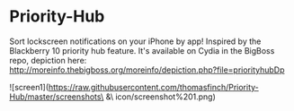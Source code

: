 Priority-Hub
============

Sort lockscreen notifications on your iPhone by app! Inspired by the Blackberry 10 priority hub feature. It's available on Cydia in the BigBoss repo, depiction here: http://moreinfo.thebigboss.org/moreinfo/depiction.php?file=priorityhubDp

![screen1](https://raw.githubusercontent.com/thomasfinch/Priority-Hub/master/screenshots\ &\ icon/screenshot%201.png)
